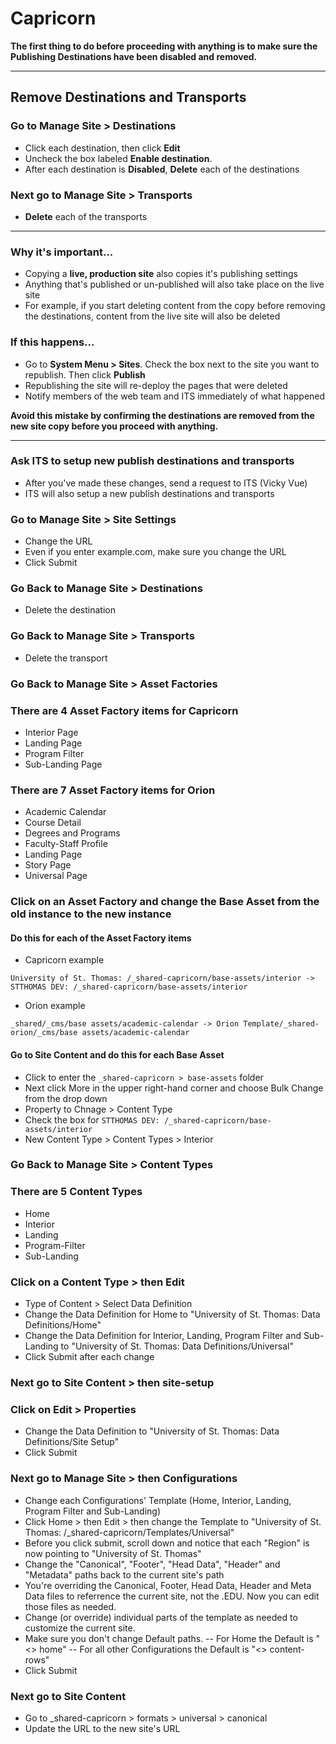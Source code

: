 # Capricorn

**The first thing to do before proceeding with anything is to make sure the **Publishing Destinations** have been disabled and removed.**

---

## Remove Destinations and Transports

### Go to Manage Site > Destinations

-   Click each destination, then click **Edit**
-   Uncheck the box labeled **Enable destination**.
-   After each destination is **Disabled**, **Delete** each of the destinations

### Next go to Manage Site > Transports

-   **Delete** each of the transports

---

### Why it's important...

-   Copying a **live, production site** also copies it's publishing settings
-   Anything that's published or un-published will also take place on the live site
-   For example, if you start deleting content from the copy before removing the destinations, content from the live site will also be deleted

### If this happens...

-   Go to **System Menu > Sites**. Check the box next to the site you want to republish. Then click **Publish**
-   Republishing the site will re-deploy the pages that were deleted
-   Notify members of the web team and ITS immediately of what happened

**Avoid this mistake by confirming the destinations are removed from the new site copy before you proceed with anything.**

---

### Ask ITS to setup new publish destinations and transports

-   After you've made these changes, send a request to ITS (Vicky Vue)
-   ITS will also setup a new publish destinations and transports

### Go to Manage Site > Site Settings

-   Change the URL
-   Even if you enter example.com, make sure you change the URL
-   Click Submit

### Go Back to Manage Site > Destinations

-   Delete the destination

### Go Back to Manage Site > Transports

-   Delete the transport

### Go Back to Manage Site > Asset Factories

### There are 4 Asset Factory items for Capricorn

-   Interior Page
-   Landing Page
-   Program Filter
-   Sub-Landing Page

### There are 7 Asset Factory items for Orion

-   Academic Calendar
-   Course Detail
-   Degrees and Programs
-   Faculty-Staff Profile
-   Landing Page
-   Story Page
-   Universal Page

### Click on an Asset Factory and change the Base Asset from the old instance to the new instance

#### Do this for each of the Asset Factory items

-   Capricorn example

```
University of St. Thomas: /_shared-capricorn/base-assets/interior -> STTHOMAS DEV: /_shared-capricorn/base-assets/interior
```

-   Orion example

```
_shared/_cms/base assets/academic-calendar -> Orion Template/_shared-orion/_cms/base assets/academic-calendar
```

#### Go to Site Content and do this for each Base Asset

-   Click to enter the `_shared-capricorn > base-assets` folder
-   Next click More in the upper right-hand corner and choose Bulk Change from the drop down
-   Property to Chnage > Content Type
-   Check the box for `STTHOMAS DEV: /_shared-capricorn/base-assets/interior`
-   New Content Type > Content Types > Interior

### Go Back to Manage Site > Content Types

### There are 5 Content Types

-   Home
-   Interior
-   Landing
-   Program-Filter
-   Sub-Landing

### Click on a Content Type > then Edit

-   Type of Content > Select Data Definition
-   Change the Data Definition for Home to "University of St. Thomas: Data Definitions/Home"
-   Change the Data Definition for Interior, Landing, Program Filter and Sub-Landing to "University of St. Thomas: Data Definitions/Universal"
-   Click Submit after each change

### Next go to Site Content > then site-setup

### Click on Edit > Properties

-   Change the Data Definition to "University of St. Thomas: Data Definitions/Site Setup"
-   Click Submit

### Next go to Manage Site > then Configurations

-   Change each Configurations' Template (Home, Interior, Landing, Program Filter and Sub-Landing)
-   Click Home > then Edit > then change the Template to "University of St. Thomas: /\_shared-capricorn/Templates/Universal"
-   Before you click submit, scroll down and notice that each "Region" is now pointing to "University of St. Thomas"
-   Change the "Canonical", "Footer", "Head Data", "Header" and "Metadata" paths back to the current site's path
-   You're overriding the Canonical, Footer, Head Data, Header and Meta Data files to referrence the current site, not the .EDU. Now you can edit those files as needed.
-   Change (or override) individual parts of the template as needed to customize the current site.
-   Make sure you don't change Default paths.
    -- For Home the Default is "<> home"
    -- For all other Configurations the Default is "<> content-rows"
-   Click Submit

### Next go to Site Content

-   Go to \_shared-capricorn > formats > universal > canonical
-   Update the URL to the new site's URL
